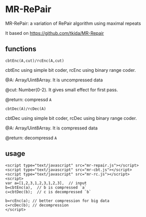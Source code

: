 # MR-RePair
MR-RePair: a variation of RePair algorithm using maximal repeats

It based on https://github.com/tkida/MR-Repair
## functions
`cbtEnc(A,cut)/rcEnc(A,cut)`

cbtEnc using simple bit coder, rcEnc using binary range coder.

@A: Array/Uint8Array. It is uncompressed data

@cut: Number(0-2). It gives small effect for first pass.

@return: compressd `A`

`cbtDec(A)/rcDec(A)`

cbtDec using simple bit coder, rcDec using binary range coder.

@A: Array/Uint8Array. It is compressed data

@return: decompressd `A`

## usage
```
<script type="text/javascript" src="mr-repair.js"></script>
<script type="text/javascript" src="mr-cbt.js"></script>
<script type="text/javascript" src="mr-rc.js"></script>
<script>
var a=[1,2,3,1,2,3,1,2,3],  // input
b=cbtEnc(a),  // b is compressed `a`
c=cbtDec(b);  // c is decompressed `b`

b=rcEnc(a); // better compression for big data
c=rcDec(b); // decompression
</script>
```
